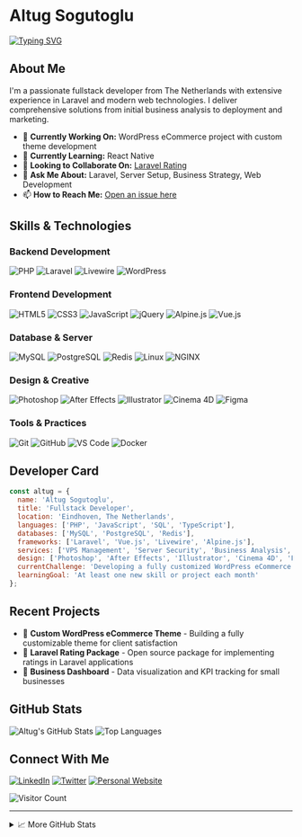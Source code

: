 # Altug Sogutoglu

[![Typing SVG](https://readme-typing-svg.herokuapp.com?font=Fira+Code&pause=1000&color=2EC7F7&width=435&lines=Hi+there%2C+I+am+Altug+Sogutoglu;Fullstack+Developer+%7C+Laravel+Specialist;Over+10+years+of+programming+experience;Always+learning+new+things;Filament+community+member)](https://git.io/typing-svg)

## About Me

I'm a passionate fullstack developer from The Netherlands with extensive experience in Laravel and modern web technologies. I deliver comprehensive solutions from initial business analysis to deployment and marketing.

- 🔭 **Currently Working On:** WordPress eCommerce project with custom theme development
- 🌱 **Currently Learning:** React Native
- 👯 **Looking to Collaborate On:** [Laravel Rating](https://github.com/altugsogutoglu/rating)
- 💬 **Ask Me About:** Laravel, Server Setup, Business Strategy, Web Development
- 📫 **How to Reach Me:** [Open an issue here](https://github.com/altugsogutoglu/altugsogutoglu/issues)

## Skills & Technologies

### Backend Development
![PHP](https://img.shields.io/badge/PHP-777BB4?style=for-the-badge&logo=php&logoColor=white)
![Laravel](https://img.shields.io/badge/Laravel-FF2D20?style=for-the-badge&logo=laravel&logoColor=white)
![Livewire](https://img.shields.io/badge/Livewire-FB70A9?style=for-the-badge&logo=livewire&logoColor=white)
![WordPress](https://img.shields.io/badge/WordPress-21759B?style=for-the-badge&logo=wordpress&logoColor=white)

### Frontend Development
![HTML5](https://img.shields.io/badge/HTML5-E34F26?style=for-the-badge&logo=html5&logoColor=white)
![CSS3](https://img.shields.io/badge/CSS3-1572B6?style=for-the-badge&logo=css3&logoColor=white)
![JavaScript](https://img.shields.io/badge/JavaScript-F7DF1E?style=for-the-badge&logo=javascript&logoColor=black)
![jQuery](https://img.shields.io/badge/jQuery-0769AD?style=for-the-badge&logo=jquery&logoColor=white)
![Alpine.js](https://img.shields.io/badge/Alpine.js-8BC0D0?style=for-the-badge&logo=alpine.js&logoColor=white)
![Vue.js](https://img.shields.io/badge/Vue.js-4FC08D?style=for-the-badge&logo=vue.js&logoColor=white)

### Database & Server
![MySQL](https://img.shields.io/badge/MySQL-4479A1?style=for-the-badge&logo=mysql&logoColor=white)
![PostgreSQL](https://img.shields.io/badge/PostgreSQL-316192?style=for-the-badge&logo=postgresql&logoColor=white)
![Redis](https://img.shields.io/badge/Redis-DC382D?style=for-the-badge&logo=redis&logoColor=white)
![Linux](https://img.shields.io/badge/Linux-FCC624?style=for-the-badge&logo=linux&logoColor=black)
![NGINX](https://img.shields.io/badge/NGINX-009639?style=for-the-badge&logo=nginx&logoColor=white)

### Design & Creative
![Photoshop](https://img.shields.io/badge/Photoshop-31A8FF?style=for-the-badge&logo=adobe-photoshop&logoColor=white)
![After Effects](https://img.shields.io/badge/After_Effects-9999FF?style=for-the-badge&logo=adobe-after-effects&logoColor=white)
![Illustrator](https://img.shields.io/badge/Illustrator-FF9A00?style=for-the-badge&logo=adobe-illustrator&logoColor=white)
![Cinema 4D](https://img.shields.io/badge/Cinema_4D-011A6A?style=for-the-badge&logo=cinema4d&logoColor=white)
![Figma](https://img.shields.io/badge/Figma-F24E1E?style=for-the-badge&logo=figma&logoColor=white)

### Tools & Practices
![Git](https://img.shields.io/badge/Git-F05032?style=for-the-badge&logo=git&logoColor=white)
![GitHub](https://img.shields.io/badge/GitHub-181717?style=for-the-badge&logo=github&logoColor=white)
![VS Code](https://img.shields.io/badge/VS_Code-007ACC?style=for-the-badge&logo=visual-studio-code&logoColor=white)
![Docker](https://img.shields.io/badge/Docker-2496ED?style=for-the-badge&logo=docker&logoColor=white)

## Developer Card

```javascript
const altug = {
  name: 'Altug Sogutoglu',
  title: 'Fullstack Developer',
  location: 'Eindhoven, The Netherlands',
  languages: ['PHP', 'JavaScript', 'SQL', 'TypeScript'],
  databases: ['MySQL', 'PostgreSQL', 'Redis'],
  frameworks: ['Laravel', 'Vue.js', 'Livewire', 'Alpine.js'],
  services: ['VPS Management', 'Server Security', 'Business Analysis', 'Digital Marketing'],
  design: ['Photoshop', 'After Effects', 'Illustrator', 'Cinema 4D', 'Figma'],
  currentChallenge: 'Developing a fully customized WordPress eCommerce theme',
  learningGoal: 'At least one new skill or project each month'
};
```

## Recent Projects

- 🛒 **Custom WordPress eCommerce Theme** - Building a fully customizable theme for client satisfaction
- 🚀 **Laravel Rating Package** - Open source package for implementing ratings in Laravel applications
- 💼 **Business Dashboard** - Data visualization and KPI tracking for small businesses

## GitHub Stats

![Altug's GitHub Stats](https://github-readme-stats.vercel.app/api?username=altugsogutoglu&show_icons=true&theme=tokyonight)
![Top Languages](https://github-readme-stats.vercel.app/api/top-langs/?username=altugsogutoglu&layout=compact&theme=tokyonight)

## Connect With Me

[![LinkedIn](https://img.shields.io/badge/LinkedIn-0077B5?style=for-the-badge&logo=linkedin&logoColor=white)](https://linkedin.com/in/altugsogutoglu)
[![Twitter](https://img.shields.io/badge/Twitter-1DA1F2?style=for-the-badge&logo=twitter&logoColor=white)](https://twitter.com/altugsogutoglu)
[![Personal Website](https://img.shields.io/badge/Website-4285F4?style=for-the-badge&logo=google-chrome&logoColor=white)](https://yourwebsite.com)

![Visitor Count]([https://profile-counter.glitch.me/altugsogutoglu/count.svg](https://komarev.com/ghpvc/?username=altugsoguroglu))

---

<details>
  <summary>📈 More GitHub Stats</summary>
  
  ![GitHub Streak](https://github-readme-streak-stats.herokuapp.com/?user=altugsogutoglu&theme=tokyonight)
  ![Contribution Graph](https://activity-graph.herokuapp.com/graph?username=altugsogutoglu&theme=github)
</details>
